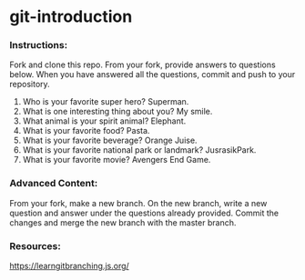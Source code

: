 # git-introduction

### Instructions:

Fork and clone this repo.
From your fork, provide answers to questions below.
When you have answered all the questions, commit and push to your repository.

1. Who is your favorite super hero?
Superman.		
2. What is one interesting thing about you?
My smile.
3. What animal is your spirit animal?
Elephant.	
4. What is your favorite food?
Pasta.
5. What is your favorite beverage?
Orange Juise.
6. What is your favorite national park or landmark?
JusrasikPark.
7. What is your favorite movie?
Avengers End Game.
### Advanced Content:

From your fork, make a new branch.
On the new branch, write a new question and answer under the questions already provided.
Commit the changes and merge the new branch with the master branch.

### Resources:

https://learngitbranching.js.org/
